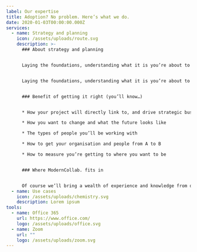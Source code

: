 ```yaml
---
label: Our expertise
title: Adoption? No problem. Here’s what we do.
date: 2020-01-03T00:00:00.000Z
services:
  - name: Strategy and planning
    icon: /assets/uploads/route.svg
    description: >-
      ### About strategy and planning​


      Laying the foundations, understanding what it is you’re about to do and how you’re going to do it.  Strategy and planning is the most important part of any project.​


      Laying the foundations, understanding what it is you’re about to do and how you’re going to do it.  Strategy and planning is the most important part of any project.​


      ### Benefit of getting it right (you’ll know…)​


      * How your project will directly link to, and drive strategic business goals​

      * How you want to change and what the future looks like​

      * The types of people you’ll be working with​

      * How to get your organisation and people from A to B​

      * How to measure you’re getting to where you want to be​


      ### Where ModernCollab. fits in


      Of course we’ll bring a wealth of experience and knowledge from doing Modern Collaboration with other organisations. We’ll help you plan out the success of the objectives you have in mind. We’ll educate you on things you maybe didn’t know. We’ll help you link all of that to strategic goals, business needs and all in a way the people who matter will understand.  ​
  - name: Use cases
    icon: /assets/uploads/chemistry.svg
    description: Lorem ipsum
tools:
  - name: Office 365
    url: https://www.office.com/
    logo: /assets/uploads/office.svg
  - name: Zoom
    url: ""
    logo: /assets/uploads/zoom.svg
---
```

